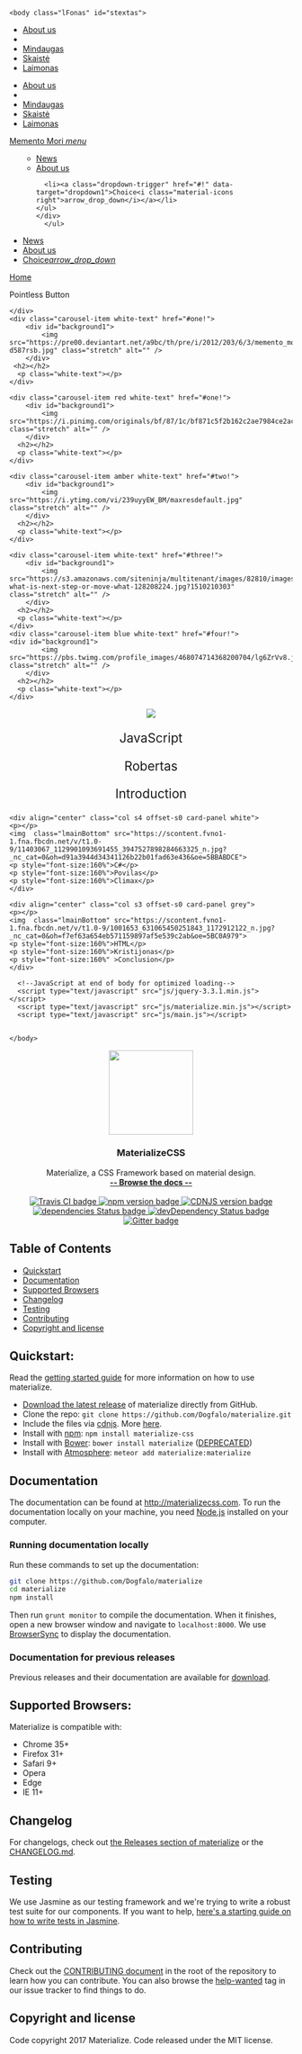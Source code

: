   <!DOCTYPE html>
  <html>
    <head>
      <!--Import Google Icon Font-->
      <link href="https://fonts.googleapis.com/icon?family=Material+Icons" rel="stylesheet">
      <!--Import materialize.css-->
      <link type="text/css" rel="stylesheet" href="css/materialize.min.css"  media="screen,projection"/>
		<link type="text/css" rel="stylesheet" href="css/main.css"  media="screen,projection"/>
		<link href="https://fonts.googleapis.com/css?family=Gentium+Basic&amp;subset=latin-ext" rel="stylesheet">
		<link href="https://fonts.googleapis.com/css?family=Mr+Dafoe&amp;subset=latin-ext" rel="stylesheet">
		<link href="https://fonts.googleapis.com/css?family=Oswald" rel="stylesheet">
      <!--Let browser know website is optimized for mobile-->
      <meta name="viewport" content="width=device-width, initial-scale=1.0"/>
    </head>

    <body class="lFonas" id="stextas">

<!-- test NAVBAR -->

<ul id="dropdown1" class="dropdown-content grey text-white">
  <li><a href="about.html">About us</a></li>
  <li class="divider"></li>
  <li><a href="mindaugas.html">Mindaugas</a></li>
  <li><a href="skaiste.html">Skaistė</a></li>
  <li><a href="laimonas.html">Laimonas</a></li>
</ul>
<ul id="dropdown2" class="dropdown-content grey">
  <li><a href="about.html">About us</a></li>
  <li class="divider"></li>
  <li><a href="mindaugas.html">Mindaugas</a></li>
  <li><a href="skaiste.html">Skaistė</a></li>
  <li><a href="laimonas.html">Laimonas</a></li>
</ul>
  <nav class="transparent lToppy">
    <div class="nav-wrapper">
		<div class="row">
			<div class="col l10 offset-l1 col s12">
      <a href="index.html" class="brand-logo" id="stextaskitas"> Memento Mori </a>
      <a href="#" data-target="mobile-demo" class="sidenav-trigger"><i class="material-icons">menu</i></a>
      <ul class="right hide-on-med-and-down">
    <ul class="right hide-on-med-and-down">
      <li><a href="news.html">News</a></li>
      <li><a href="about.html">About us</a></li>

	  <li><a class="dropdown-trigger" href="#!" data-target="dropdown1">Choice<i class="material-icons right">arrow_drop_down</i></a></li>
    </ul>
	</div>
      </ul>
  </nav>
  <ul class="sidenav" id="mobile-demo">
      <li><a href="news.html">News</a></li>
      <li><a href="about.html">About us</a></li>
	  <li><a class="dropdown-trigger" href="#!" data-target="dropdown2">Choice<i class="material-icons right">arrow_drop_down</i></a></li>
    </ul>
	</div>
	</div>
  </div>

<!-- test NAVBAR-->


<!-- BreadCrumbs START -->
  <nav class="transparent lToppy">
  <div class="row">
  <div class="col l10 offset-l1 col s12">
    <div class="nav-wrapper">
      <div class="col s10">
        <a href="index.html" class="breadcrumb">Home</a>
      </div>
    </div>
	</div>
	</div>
  </nav>
  <!-- BreadCrumbs END -->
  
  <!-- Paveikslelis su mygtuku START -->
  <p></p>
  <div class="row">
  <div class="carousel carousel-slider center col s10 offset-s1">
    <div class="carousel-fixed-item center">
      <a class="btn waves-effect green white-text darken-text-2">Pointless Button</a>
    
	</div>
    <div class="carousel-item white-text" href="#one!">
		<div id="background1">
			<img src="https://pre00.deviantart.net/a9bc/th/pre/i/2012/203/6/3/memento_mori_design_by_blackboxberlin-d587rsb.jpg" class="stretch" alt="" />
		</div>
	 <h2></h2>
      <p class="white-text"></p>
	</div>
	
	<div class="carousel-item red white-text" href="#one!">
		<div id="background1">
			<img src="https://i.pinimg.com/originals/bf/87/1c/bf871c5f2b162c2ae7984ce2acdfadee.jpg" class="stretch" alt="" />
		</div>
	  <h2></h2>
      <p class="white-text"></p>
    </div>
	
    <div class="carousel-item amber white-text" href="#two!">
		<div id="background1">
			<img src="https://i.ytimg.com/vi/239uyyEW_BM/maxresdefault.jpg" class="stretch" alt="" />
		</div>
	  <h2></h2>
      <p class="white-text"></p>
    </div>
	
    <div class="carousel-item white-text" href="#three!">
		<div id="background1">
			<img src="https://s3.amazonaws.com/siteninja/multitenant/images/82810/images/original/bigstock-what-is-next-step-or-move-what-128208224.jpg?1510210303" class="stretch" alt="" />
		</div>
	  <h2></h2>
      <p class="white-text"></p>
    </div>
    <div class="carousel-item blue white-text" href="#four!">
	<div id="background1">
			<img src="https://pbs.twimg.com/profile_images/468074714368200704/lg6ZrVv8.jpeg" class="stretch" alt="" />
		</div>
      <h2></h2>
      <p class="white-text"></p>
    </div>
  </div>
  </div>
  <!-- Paveikslelis su mygtuku END -->
  
  <!-- MiniTest -->
<div class="row">
<!-- pirmas -->
	<div align="center" class="col s3 offset-s1 card-panel grey">
	<p></p>
	<img  class="lmainBottom" src="https://scontent.fvno1-1.fna.fbcdn.net/v/t1.0-9/21034419_2053630971329409_6081426205496295003_n.jpg?_nc_cat=0&oh=181942b353f8d928aaa5354dfb034d46&oe=5B7F435B">
	<p style="font-size:160%">JavaScript</p>
	<p style="font-size:160%">Robertas</p>
	<p style="font-size:160%" >Introduction</p>
	</div>
	
<!-- antras -->
	<div align="center" class="col s4 offset-s0 card-panel white">
	<p></p>
	<img  class="lmainBottom" src="https://scontent.fvno1-1.fna.fbcdn.net/v/t1.0-9/11403067_1129901093691455_3947527898284663325_n.jpg?_nc_cat=0&oh=d91a3944d34341126b22b01fad63e436&oe=5BBABDCE">
	<p style="font-size:160%">C#</p>
	<p style="font-size:160%">Povilas</p>
	<p style="font-size:160%">Climax</p>
	</div>
	
<!-- trecias -->
	<div align="center" class="col s3 offset-s0 card-panel grey">
	<p></p>
	<img  class="lmainBottom" src="https://scontent.fvno1-1.fna.fbcdn.net/v/t1.0-9/1001653_631065450251843_1172912122_n.jpg?_nc_cat=0&oh=f7ef63a654eb571159897af5e539c2ab&oe=5BC0A979">
	<p style="font-size:160%">HTML</p>
	<p style="font-size:160%">Kristijonas</p>
	<p style="font-size:160%" >Conclusion</p>
	</div>
	
</div>

	  <!--JavaScript at end of body for optimized loading-->
	  <script type="text/javascript" src="js/jquery-3.3.1.min.js"></script>
      <script type="text/javascript" src="js/materialize.min.js"></script>
      <script type="text/javascript" src="js/main.js"></script>
	  
	  
    </body>
  </html>

<p align="center">
  <a href="http://materializecss.com/">
    <img src="http://materializecss.com/res/materialize.svg" width="150">
  </a>

  <h3 align="center">MaterializeCSS</h3>

  <p align="center">
    Materialize, a CSS Framework based on material design.
    <br>
    <a href="http://materializecss.com/"><strong>-- Browse the docs --</strong></a>
    <br>
    <br>
    <a href="https://travis-ci.org/Dogfalo/materialize">
      <img src="https://travis-ci.org/Dogfalo/materialize.svg?branch=master" alt="Travis CI badge">
    </a>
    <a href="https://badge.fury.io/js/materialize-css">
      <img src="https://badge.fury.io/js/materialize-css.svg" alt="npm version badge">
    </a>
    <a href="https://cdnjs.com/libraries/materialize">
      <img src="https://img.shields.io/cdnjs/v/materialize.svg" alt="CDNJS version badge">
    </a>
    <a href="https://david-dm.org/Dogfalo/materialize">
      <img src="https://david-dm.org/Dogfalo/materialize/status.svg" alt="dependencies Status badge">
      </a>
    <a href="https://david-dm.org/Dogfalo/materialize#info=devDependencies">
      <img src="https://david-dm.org/Dogfalo/materialize/dev-status.svg" alt="devDependency Status badge">
    </a>
    <a href="https://gitter.im/Dogfalo/materialize">
      <img src="https://badges.gitter.im/Join%20Chat.svg" alt="Gitter badge">
    </a>
</p>

## Table of Contents
- [Quickstart](#quickstart)
- [Documentation](#documentation)
- [Supported Browsers](#supported-browsers)
- [Changelog](#changelog)
- [Testing](#testing)
- [Contributing](#contributing)
- [Copyright and license](#copyright-and-license)

## Quickstart:
Read the [getting started guide](http://materializecss.com/getting-started.html) for more information on how to use materialize.

- [Download the latest release](https://github.com/Dogfalo/materialize/releases/latest) of materialize directly from GitHub.
- Clone the repo: `git clone https://github.com/Dogfalo/materialize.git`
- Include the files via [cdnjs](https://cdnjs.com/libraries/materialize). More [here](http://materializecss.com/getting-started.html).
- Install with [npm](https://www.npmjs.com): `npm install materialize-css`
- Install with [Bower](https://bower.io): `bower install materialize` ([DEPRECATED](https://bower.io/blog/2017/how-to-migrate-away-from-bower/))
- Install with [Atmosphere](https://atmospherejs.com): `meteor add materialize:materialize`

## Documentation
The documentation can be found at <http://materializecss.com>. To run the documentation locally on your machine, you need [Node.js](https://nodejs.org/en/) installed on your computer.

### Running documentation locally
Run these commands to set up the documentation:

```bash
git clone https://github.com/Dogfalo/materialize
cd materialize
npm install
```

Then run `grunt monitor` to compile the documentation. When it finishes, open a new browser window and navigate to `localhost:8000`. We use [BrowserSync](https://www.browsersync.io/) to display the documentation.

### Documentation for previous releases
Previous releases and their documentation are available for [download](https://github.com/Dogfalo/materialize/releases).

## Supported Browsers:
Materialize is compatible with:

- Chrome 35+
- Firefox 31+
- Safari 9+
- Opera
- Edge
- IE 11+

## Changelog
For changelogs, check out [the Releases section of materialize](https://github.com/Dogfalo/materialize/releases) or the [CHANGELOG.md](CHANGELOG.md).

## Testing
We use Jasmine as our testing framework and we're trying to write a robust test suite for our components. If you want to help, [here's a starting guide on how to write tests in Jasmine](CONTRIBUTING.md#jasmine-testing-guide).

## Contributing
Check out the [CONTRIBUTING document](CONTRIBUTING.md) in the root of the repository to learn how you can contribute. You can also browse the [help-wanted](https://github.com/Dogfalo/materialize/labels/help-wanted) tag in our issue tracker to find things to do.

## Copyright and license
Code copyright 2017 Materialize. Code released under the MIT license.
